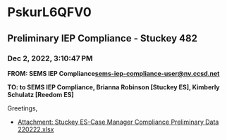 # PskurL6QFV0
## Preliminary IEP Compliance - Stuckey 482
### Dec 2, 2022, 3:10:47 PM
**FROM: SEMS IEP Compliance<sems-iep-compliance-user@nv.ccsd.net>**

**TO: to SEMS IEP Compliance, Brianna Robinson [Stuckey ES], Kimberly Schulatz [Reedom ES]**


Greetings, 





* [Attachment: Stuckey ES-Case Manager Compliance Preliminary Data 220222.xlsx](PskurL6QFV0-attachment-1.xlsx)
